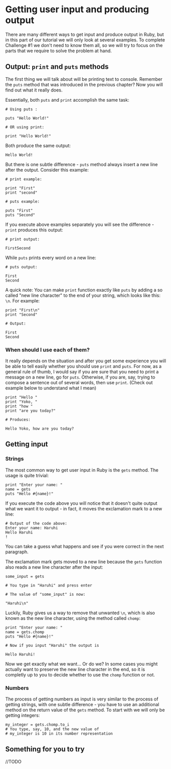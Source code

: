 # Getting user input and producing output

There are many different ways to get input and produce output in Ruby, but in this part of our tutorial we will only look at several examples. To complete Challenge #1 we don't need to know them all, so we will try to focus on the parts that we require to solve the problem at hand.

## Output: `print` and `puts` methods

The first thing we will talk about will be printing text to console. Remember the `puts` method that was introduced in the previous chapter? Now you will find out what it really does.

Essentially, both `puts` and `print` accomplish the same task:

    # Using puts :

    puts "Hello World!"
    
    # OR using print:
    
    print "Hello World!"

Both produce the same output:

    Hello World!

But there is one subtle difference - `puts` method always insert a new line after the output. Consider this example:

    # print example:
    
    print "First"
    print "second"

    # puts example:
    
    puts "First"
    puts "Second"

If you execute above examples separately you will see the difference - `print` produces this output:

    # print output:
    
    FirstSecond

While `puts` prints every word on a new line:

    # puts output:
    
    First
    Second

A quick note: You can make `print` function exactly like `puts` by adding a so called "new line character" to the end of your string, which looks like this: `\n`. For example:

    print "First\n"
    print "Second"

    # Output:

    First
    Second

### When should I use each of them?

It really depends on the situation and after you get some experience you will be able to tell easily whether you should use `print` and `puts`. For now, as a general rule of thumb, I would say if you are sure that you need to print a message on a new line, go for `puts`. Otherwise, if you are, say, trying to compose a sentence out of several words, then use `print`. (Check out example below to understand what I mean)

    print "Hello "
    print "Yoko, "
    print "how "
    print "are you today?"

    # Produces:
    
    Hello Yoko, how are you today?

## Getting input

### Strings

The most common way to get user input in Ruby is the `gets` method. The usage is quite trivial:

    print "Enter your name: "
    name = gets
    puts "Hello #{name}!"

If you execute the code above you will notice that it doesn't quite output what we want it to output - in fact, it moves the exclamation mark to a new line:

    # Output of the code above:
    Enter your name: Haruhi
    Hello Haruhi
    !

You can take a guess what happens and see if you were correct in the next paragraph.

The exclamation mark gets moved to a new line because the `gets` function also reads a new line character after the input:

    some_input = gets

    # You type in "Haruhi" and press enter

    # The value of "some_input" is now:
    
    "Haruhi\n"

Luckily, Ruby gives us a way to remove that unwanted `\n`, which is also known as the new line character, using the method called `chomp`:

    print "Enter your name: "
    name = gets.chomp
    puts "Hello #{name}!"

    # Now if you input "Haruhi" the output is

    Hello Haruhi!

Now we get exactly what we want... Or do we? In some cases you might actually want to preserve the new line character in the end, so it is completly up to you to decide whether to use the `chomp` function or not.

### Numbers

The process of getting numbers as input is very similar to the process of getting strings, with one subtle difference - you have to use an additional method on the return value of the `gets` method. To start with we will only be getting integers:

    my_integer = gets.chomp.to_i
    # You type, say, 10, and the new value of
    # my_integer is 10 in its number representation

## Something for you to try

//TODO